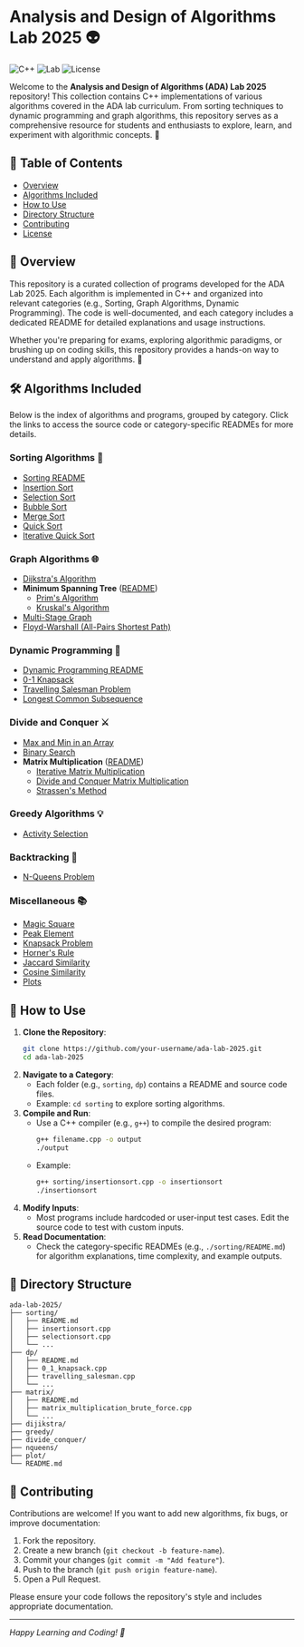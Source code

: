 # Analysis and Design of Algorithms Lab 2025 👽

![C++](https://img.shields.io/badge/Language-C%2B%2B-blue) ![Lab](https://img.shields.io/badge/Course-ADA%20Lab%202025-green) ![License](https://img.shields.io/badge/License-MIT-yellow)

Welcome to the **Analysis and Design of Algorithms (ADA) Lab 2025** repository! This collection contains C++ implementations of various algorithms covered in the ADA lab curriculum. From sorting techniques to dynamic programming and graph algorithms, this repository serves as a comprehensive resource for students and enthusiasts to explore, learn, and experiment with algorithmic concepts. 🚀

## 📖 Table of Contents
- [Overview](#overview)
- [Algorithms Included](#algorithms-included)
- [How to Use](#how-to-use)
- [Directory Structure](#directory-structure)
- [Contributing](#contributing)
- [License](#license)

## 🌟 Overview
This repository is a curated collection of programs developed for the ADA Lab 2025. Each algorithm is implemented in C++ and organized into relevant categories (e.g., Sorting, Graph Algorithms, Dynamic Programming). The code is well-documented, and each category includes a dedicated README for detailed explanations and usage instructions.

Whether you're preparing for exams, exploring algorithmic paradigms, or brushing up on coding skills, this repository provides a hands-on way to understand and apply algorithms. 🎯

## 🛠️ Algorithms Included
Below is the index of algorithms and programs, grouped by category. Click the links to access the source code or category-specific READMEs for more details.

### Sorting Algorithms 🧩
- [Sorting README](./sorting/README.md)
- [Insertion Sort](./sorting/insertionsort.cpp)
- [Selection Sort](./sorting/selectionsort.cpp)
- [Bubble Sort](./sorting/bubblesort.cpp)
- [Merge Sort](./sorting/mergesort.cpp)
- [Quick Sort](./sorting/quicksort.cpp)
- [Iterative Quick Sort](./sorting/iterative_quicksort.cpp)

### Graph Algorithms 🌐
- [Dijkstra's Algorithm](./dijikstra/README.md)
- **Minimum Spanning Tree** ([README](./minimum_spanning_tree/README.md))
  - [Prim's Algorithm](./minimum_spanning_tree/prims.cpp)
  - [Kruskal's Algorithm](./minimum_spanning_tree/kruskal.cpp)
- [Multi-Stage Graph](./dp/multistage_graph.cpp)
- [Floyd-Warshall (All-Pairs Shortest Path)](./dp/floyd_warshall.cpp)

### Dynamic Programming 🧠
- [Dynamic Programming README](./dp/README.md)
- [0-1 Knapsack](./dp/0_1_knapsack.cpp)
- [Travelling Salesman Problem](./dp/travelling_salesman.cpp)
- [Longest Common Subsequence](./dp/longest_common_subsequence.cpp)

### Divide and Conquer ⚔️
- [Max and Min in an Array](./divide_conquer/max_min.cpp)
- [Binary Search](./divide_conquer/binary_search.cpp)
- **Matrix Multiplication** ([README](./matrix/README.md))
  - [Iterative Matrix Multiplication](./matrix/matrix_multiplication_brute_force.cpp)
  - [Divide and Conquer Matrix Multiplication](./matrix/matrix_multiplication.cpp)
  - [Strassen's Method](./matrix/strassen.cpp)

### Greedy Algorithms 💡
- [Activity Selection](./greedy/activity_selection.cpp)

### Backtracking 🔄
- [N-Queens Problem](./nqueens/README.md)

### Miscellaneous 📚
- [Magic Square](./magicsquare/README.md)
- [Peak Element](./peak/README.md)
- [Knapsack Problem](./knapsack/README.md)
- [Horner's Rule](./horner_rule/README.md)
- [Jaccard Similarity](./jaccard_similarity/README.md)
- [Cosine Similarity](./cosine_similiarity/README.md)
- [Plots](./plot/README.md)

## 🚀 How to Use
1. **Clone the Repository**:
   ```bash
   git clone https://github.com/your-username/ada-lab-2025.git
   cd ada-lab-2025
   ```
2. **Navigate to a Category**:
   - Each folder (e.g., `sorting`, `dp`) contains a README and source code files.
   - Example: `cd sorting` to explore sorting algorithms.
3. **Compile and Run**:
   - Use a C++ compiler (e.g., `g++`) to compile the desired program:
     ```bash
     g++ filename.cpp -o output
     ./output
     ```
   - Example:
     ```bash
     g++ sorting/insertionsort.cpp -o insertionsort
     ./insertionsort
     ```
4. **Modify Inputs**:
   - Most programs include hardcoded or user-input test cases. Edit the source code to test with custom inputs.
5. **Read Documentation**:
   - Check the category-specific READMEs (e.g., `./sorting/README.md`) for algorithm explanations, time complexity, and example outputs.

## 📂 Directory Structure
```
ada-lab-2025/
├── sorting/
│   ├── README.md
│   ├── insertionsort.cpp
│   ├── selectionsort.cpp
│   └── ...
├── dp/
│   ├── README.md
│   ├── 0_1_knapsack.cpp
│   ├── travelling_salesman.cpp
│   └── ...
├── matrix/
│   ├── README.md
│   ├── matrix_multiplication_brute_force.cpp
│   └── ...
├── dijikstra/
├── greedy/
├── divide_conquer/
├── nqueens/
├── plot/
└── README.md
```

## 🤝 Contributing
Contributions are welcome! If you want to add new algorithms, fix bugs, or improve documentation:
1. Fork the repository.
2. Create a new branch (`git checkout -b feature-name`).
3. Commit your changes (`git commit -m "Add feature"`).
4. Push to the branch (`git push origin feature-name`).
5. Open a Pull Request.

Please ensure your code follows the repository's style and includes appropriate documentation.

---

*Happy Learning and Coding! 🚀*
